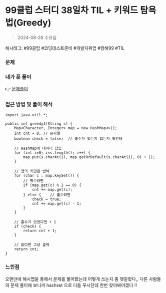 # 99클럽 스터디 38일차 TIL + 키워드 탐욕법(Greedy)
> 2024-08-28 수요일

해시태그: #99클럽 #코딩테스트준비 #개발자취업 #항해99 #TIL

### 문제

### 내가 푼 풀이
👉 [문제풀이](https://github.com/subbangE/codingTest-study/blob/master/src/day_38/greedy4.java)

### 접근 방법 및 풀이 해석
```
import java.util.*;

public int greedy4(String s) {
    Map<Character, Integer> map = new HashMap<>();
    int cnt = 0; // 문자열
    boolean check = false;  // 홀수가 있는지 없는지 확인용

    // HashMap에 데이터 삽입
    for (int i=0; i<s.length(); i++) {
        map.put(s.charAt(i), map.getOrDefault(s.charAt(i), 0) + 1);
    }

    // 맵의 키만큼 반복
    for (char c : map.keySet()) {
        // 짝수라면
        if (map.get(c) % 2 == 0) {
            cnt += map.get(c);
        } else {    // 홀수라면
            check = true;
            cnt += map.get(c) - 1;
        }
    }

    // 홀수가 있었다면 + 1
    if (check) {
        return cnt + 1;
    }

    // 없다면 그냥 출력
    return cnt;
}
```

### 느낀점
오랜만에 해시맵을 통해서 문제를 풀어봤는데 어떻게 쓰는지 좀 헷갈렸다,, 다른 사람들의 문제 풀이에 보니까 hashset 으로 다들 푸시던데 한번 찾아봐야겠다 !!